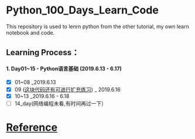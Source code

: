# Python_100_Days_Learn_Code

This repository is used to lenrn python from the other tutorial, my own learn notebook and code.
## Learning Process：
#### 1. Day01~15 - Python语言基础 (2019.6.13 - 6.17)
- [x] 01~08  _2019.6.13
- [x] 09    ([这块代码还有可进行扩充练习](https://github.com/slientreed/Python_100_Days_Learn_Code/blob/master/Day01~15_python_language_basic/07~09_%E6%95%B0%E6%8D%AE%E7%BB%93%E6%9E%84_%E9%9D%A2%E5%90%91%E5%AF%B9%E8%B1%A1.ipynb))   _ 2019.6.16
- [x] 10~13  _2019.6.16 - 6.18
- [ ] 14_day(网络编程未看,有时间再过一下）

# [Reference](https://github.com/jackfrued/Python-100-Days)
